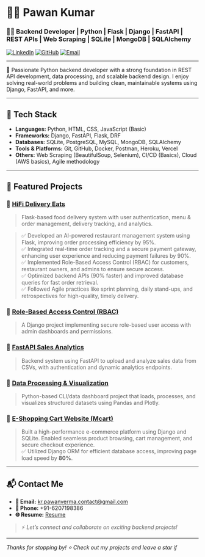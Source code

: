 # 👨‍💻 Pawan Kumar

### 🧑‍💼 Backend Developer | Python | Flask | Django | FastAPI | REST APIs | Web Scraping | SQLite | MongoDB | SQLAlchemy

[![LinkedIn](https://img.shields.io/badge/LinkedIn-Connect-blue?logo=linkedin)](https://www.linkedin.com/in/pawan-python-developer/)
[![GitHub](https://img.shields.io/badge/GitHub-Follow-black?logo=github)](https://github.com/Pawanverma9660)
[![Email](https://img.shields.io/badge/Gmail-Contact-red?logo=gmail)](mailto:kr.pawanverma.contact@gmail.com)

---

🚀 Passionate Python backend developer with a strong foundation in REST API development, data processing, and scalable backend design. I enjoy solving real-world problems and building clean, maintainable systems using Django, FastAPI, and more.

---

## 🔧 Tech Stack

- **Languages:** Python, HTML, CSS, JavaScript (Basic)
- **Frameworks:** Django, FastAPI, Flask, DRF
- **Databases:** SQLite, PostgreSQL, MySQL, MongoDB, SQLAlchemy
- **Tools & Platforms:** Git, GitHub, Docker, Postman, Heroku, Vercel
- **Others:** Web Scraping (BeautifulSoup, Selenium), CI/CD (Basics), Cloud (AWS basics), Agile methodology

---

## 📌 Featured Projects

### 🔹 [HiFi Delivery Eats](https://github.com/Pawanverma9660/HiFi-Delivery-Eats)
> Flask-based food delivery system with user authentication, menu & order management, delivery tracking, and analytics.

> ✅ Developed an AI-powered restaurant management system using Flask, improving order processing efficiency by 95%.  
> ✅ Integrated real-time order tracking and a secure payment gateway, enhancing user experience and reducing payment failures by 90%.  
> ✅ Implemented Role-Based Access Control (RBAC) for customers, restaurant owners, and admins to ensure secure access.  
> ✅ Optimized backend APIs (90% faster) and improved database queries for fast order retrieval.  
> ✅ Followed Agile practices like sprint planning, daily stand-ups, and retrospectives for high-quality, timely delivery.


### 🔹 [Role-Based Access Control (RBAC)](https://github.com/Pawanverma9660/Role-Based-Access-Control-RBAC)
> A Django project implementing secure role-based user access with admin dashboards and permissions.

### 🔹 [FastAPI Sales Analytics](https://github.com/Pawanverma9660/fastapi-sales-analytics)
> Backend system using FastAPI to upload and analyze sales data from CSVs, with authentication and dynamic analytics endpoints.

### 🔹 [Data Processing & Visualization](https://github.com/Pawanverma9660/Data_Processing-and-Visualization)
> Python-based CLI/data dashboard project that loads, processes, and visualizes structured datasets using Pandas and Plotly.

### 🔹 [E-Shopping Cart Website (Mcart)](https://github.com/Pawanverma9660/mcart)
> Built a high-performance e-commerce platform using Django and SQLite. Enabled seamless product browsing, cart management, and secure checkout experience.  
> ✅ Utilized Django ORM for efficient database access, improving page load speed by **80%**.


---


## 📬 Contact Me

- **📧 Email:** kr.pawanverma.contact@gmail.com  
- **📱 Phone:** +91-6207198386  
- **🌐 Resume:** [Resume](https://www.linkedin.com/posts/pawan-python-developer_resume-activity-7333494311738621952-I9_t?utm_source=share&utm_medium=member_desktop&rcm=ACoAADZeZPwB52rQuXSAEsHvFiUAkqk02vC35NM)

> ⚡ *Let’s connect and collaborate on exciting backend projects!*

---

_Thanks for stopping by! ⭐ Check out my projects and leave a star if_
